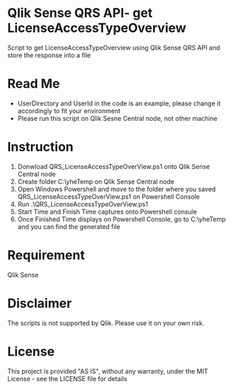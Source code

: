 # Qlik Sense QRS API- get LicenseAccessTypeOverview
Script to get LicenseAccessTypeOverview using Qlik Sense QRS API and store the response into a file

# Read Me
- UserDirectory and UserId in the code is an example, please change it accordingly to fit your environment
- Please run this script on Qlik Sesne Central node, not other machine

# Instruction
1. Donwload QRS_LicenseAccessTypeOverView.ps1 onto Qlik Sense Central node
2. Create folder C:\yheTemp on Qlik Sense Central node
3. Open Windows Powershell and move to the folder where you saved QRS_LicenseAccessTypeOverView.ps1 on Powershell Console
4. Run .\QRS_LicenseAccessTypeOverView.ps1
5. Start Time and Finish Time captures onto Powershell consule
6. Once Finished Time displays on Powershell Console, go to C:\yheTemp and you can find the generated file

# Requirement
Qlik Sense

# Disclaimer
The scripts is not supported by Qlik. Please use it on your own risk.

# License
This project is provided "AS IS", without any warranty, under the MIT License - see the LICENSE file for details
